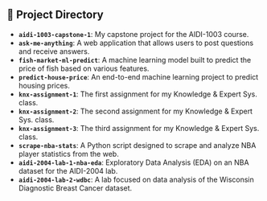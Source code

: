 ## 📂 Project Directory

*   **`aidi-1003-capstone-1`**: My capstone project for the AIDI-1003 course.
*   **`ask-me-anything`**: A web application that allows users to post questions and receive answers.
*   **`fish-market-ml-predict`**: A machine learning model built to predict the price of fish based on various features.
*   **`predict-house-price`**: An end-to-end machine learning project to predict housing prices.
*   **`knx-assignment-1`**: The first assignment for my Knowledge & Expert Sys. class.
*   **`knx-assignment-2`**: The second assignment for my Knowledge & Expert Sys. class.
*   **`knx-assignment-3`**: The third assignment for my Knowledge & Expert Sys. class.
*   **`scrape-nba-stats`**: A Python script designed to scrape and analyze NBA player statistics from the web.
*   **`aidi-2004-lab-1-nba-eda`**: Exploratory Data Analysis (EDA) on an NBA dataset for the AIDI-2004 lab.
*   **`aidi-2004-lab-2-wdbc`**: A lab focused on data analysis of the Wisconsin Diagnostic Breast Cancer dataset.
